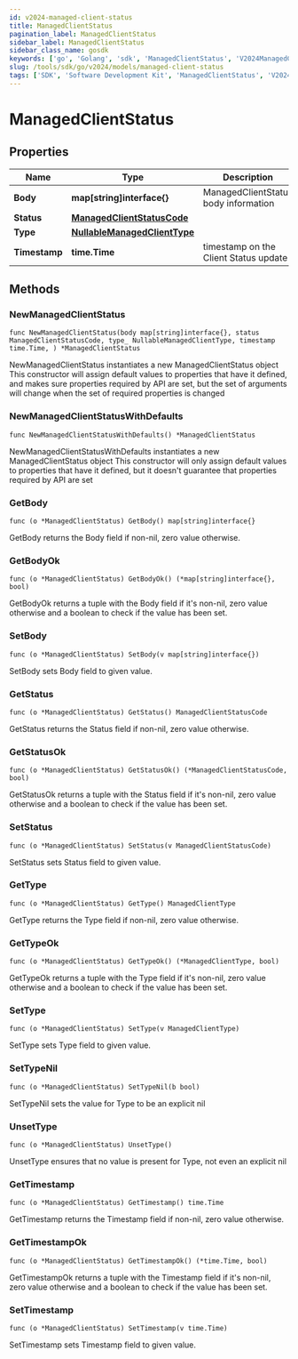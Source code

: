```yaml
---
id: v2024-managed-client-status
title: ManagedClientStatus
pagination_label: ManagedClientStatus
sidebar_label: ManagedClientStatus
sidebar_class_name: gosdk
keywords: ['go', 'Golang', 'sdk', 'ManagedClientStatus', 'V2024ManagedClientStatus'] 
slug: /tools/sdk/go/v2024/models/managed-client-status
tags: ['SDK', 'Software Development Kit', 'ManagedClientStatus', 'V2024ManagedClientStatus']
---
```


# ManagedClientStatus

## Properties

Name | Type | Description | Notes
------------ | ------------- | ------------- | -------------
**Body** | **map[string]interface{}** | ManagedClientStatus body information | 
**Status** | [**ManagedClientStatusCode**](managed-client-status-code) |  | 
**Type** | [**NullableManagedClientType**](managed-client-type) |  | 
**Timestamp** | **time.Time** | timestamp on the Client Status update | 

## Methods

### NewManagedClientStatus

`func NewManagedClientStatus(body map[string]interface{}, status ManagedClientStatusCode, type_ NullableManagedClientType, timestamp time.Time, ) *ManagedClientStatus`

NewManagedClientStatus instantiates a new ManagedClientStatus object
This constructor will assign default values to properties that have it defined,
and makes sure properties required by API are set, but the set of arguments
will change when the set of required properties is changed

### NewManagedClientStatusWithDefaults

`func NewManagedClientStatusWithDefaults() *ManagedClientStatus`

NewManagedClientStatusWithDefaults instantiates a new ManagedClientStatus object
This constructor will only assign default values to properties that have it defined,
but it doesn't guarantee that properties required by API are set

### GetBody

`func (o *ManagedClientStatus) GetBody() map[string]interface{}`

GetBody returns the Body field if non-nil, zero value otherwise.

### GetBodyOk

`func (o *ManagedClientStatus) GetBodyOk() (*map[string]interface{}, bool)`

GetBodyOk returns a tuple with the Body field if it's non-nil, zero value otherwise
and a boolean to check if the value has been set.

### SetBody

`func (o *ManagedClientStatus) SetBody(v map[string]interface{})`

SetBody sets Body field to given value.


### GetStatus

`func (o *ManagedClientStatus) GetStatus() ManagedClientStatusCode`

GetStatus returns the Status field if non-nil, zero value otherwise.

### GetStatusOk

`func (o *ManagedClientStatus) GetStatusOk() (*ManagedClientStatusCode, bool)`

GetStatusOk returns a tuple with the Status field if it's non-nil, zero value otherwise
and a boolean to check if the value has been set.

### SetStatus

`func (o *ManagedClientStatus) SetStatus(v ManagedClientStatusCode)`

SetStatus sets Status field to given value.


### GetType

`func (o *ManagedClientStatus) GetType() ManagedClientType`

GetType returns the Type field if non-nil, zero value otherwise.

### GetTypeOk

`func (o *ManagedClientStatus) GetTypeOk() (*ManagedClientType, bool)`

GetTypeOk returns a tuple with the Type field if it's non-nil, zero value otherwise
and a boolean to check if the value has been set.

### SetType

`func (o *ManagedClientStatus) SetType(v ManagedClientType)`

SetType sets Type field to given value.


### SetTypeNil

`func (o *ManagedClientStatus) SetTypeNil(b bool)`

 SetTypeNil sets the value for Type to be an explicit nil

### UnsetType
`func (o *ManagedClientStatus) UnsetType()`

UnsetType ensures that no value is present for Type, not even an explicit nil
### GetTimestamp

`func (o *ManagedClientStatus) GetTimestamp() time.Time`

GetTimestamp returns the Timestamp field if non-nil, zero value otherwise.

### GetTimestampOk

`func (o *ManagedClientStatus) GetTimestampOk() (*time.Time, bool)`

GetTimestampOk returns a tuple with the Timestamp field if it's non-nil, zero value otherwise
and a boolean to check if the value has been set.

### SetTimestamp

`func (o *ManagedClientStatus) SetTimestamp(v time.Time)`

SetTimestamp sets Timestamp field to given value.



